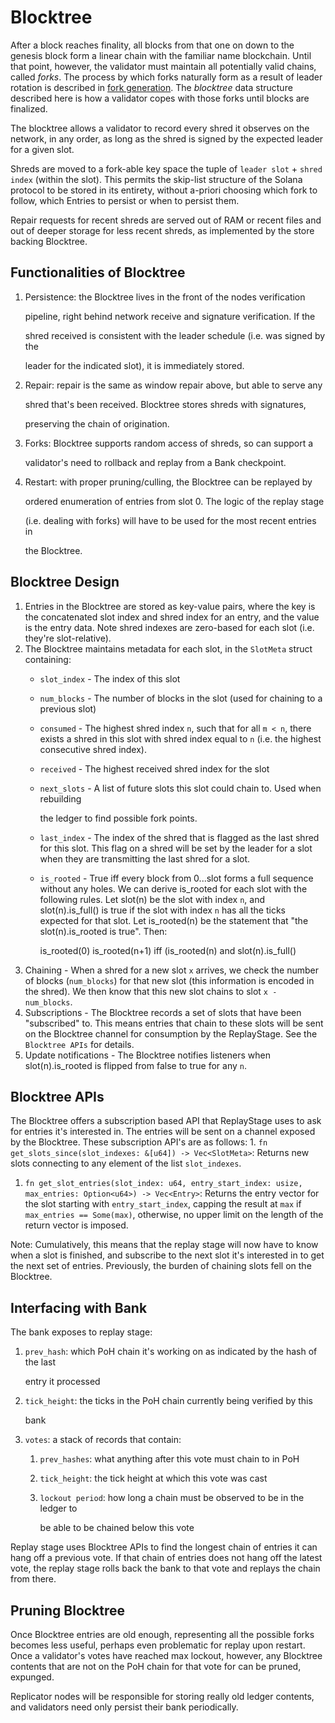 # Blocktree

After a block reaches finality, all blocks from that one on down to the genesis block form a linear chain with the familiar name blockchain. Until that point, however, the validator must maintain all potentially valid chains, called _forks_. The process by which forks naturally form as a result of leader rotation is described in [fork generation](../cluster/fork-generation.md). The _blocktree_ data structure described here is how a validator copes with those forks until blocks are finalized.

The blocktree allows a validator to record every shred it observes on the network, in any order, as long as the shred is signed by the expected leader for a given slot.

Shreds are moved to a fork-able key space the tuple of `leader slot` + `shred index` \(within the slot\). This permits the skip-list structure of the Solana protocol to be stored in its entirety, without a-priori choosing which fork to follow, which Entries to persist or when to persist them.

Repair requests for recent shreds are served out of RAM or recent files and out of deeper storage for less recent shreds, as implemented by the store backing Blocktree.

## Functionalities of Blocktree

1. Persistence: the Blocktree lives in the front of the nodes verification

   pipeline, right behind network receive and signature verification.  If the

   shred received is consistent with the leader schedule \(i.e. was signed by the

   leader for the indicated slot\), it is immediately stored.

2. Repair: repair is the same as window repair above, but able to serve any

   shred that's been received. Blocktree stores shreds with signatures,

   preserving the chain of origination.

3. Forks: Blocktree supports random access of shreds, so can support a

   validator's need to rollback and replay from a Bank checkpoint.

4. Restart: with proper pruning/culling, the Blocktree can be replayed by

   ordered enumeration of entries from slot 0.  The logic of the replay stage

   \(i.e. dealing with forks\) will have to be used for the most recent entries in

   the Blocktree.

## Blocktree Design

1. Entries in the Blocktree are stored as key-value pairs, where the key is the concatenated slot index and shred index for an entry, and the value is the entry data. Note shred indexes are zero-based for each slot \(i.e. they're slot-relative\).
2. The Blocktree maintains metadata for each slot, in the `SlotMeta` struct containing:
   * `slot_index` - The index of this slot
   * `num_blocks` - The number of blocks in the slot \(used for chaining to a previous slot\)
   * `consumed` - The highest shred index `n`, such that for all `m < n`, there exists a shred in this slot with shred index equal to `n` \(i.e. the highest consecutive shred index\).
   * `received` - The highest received shred index for the slot
   * `next_slots` - A list of future slots this slot could chain to. Used when rebuilding

     the ledger to find possible fork points.

   * `last_index` - The index of the shred that is flagged as the last shred for this slot. This flag on a shred will be set by the leader for a slot when they are transmitting the last shred for a slot.
   * `is_rooted` - True iff every block from 0...slot forms a full sequence without any holes. We can derive is\_rooted for each slot with the following rules. Let slot\(n\) be the slot with index `n`, and slot\(n\).is\_full\(\) is true if the slot with index `n` has all the ticks expected for that slot. Let is\_rooted\(n\) be the statement that "the slot\(n\).is\_rooted is true". Then:

     is\_rooted\(0\) is\_rooted\(n+1\) iff \(is\_rooted\(n\) and slot\(n\).is\_full\(\)
3. Chaining - When a shred for a new slot `x` arrives, we check the number of blocks \(`num_blocks`\) for that new slot \(this information is encoded in the shred\). We then know that this new slot chains to slot `x - num_blocks`.
4. Subscriptions - The Blocktree records a set of slots that have been "subscribed" to. This means entries that chain to these slots will be sent on the Blocktree channel for consumption by the ReplayStage. See the `Blocktree APIs` for details.
5. Update notifications - The Blocktree notifies listeners when slot\(n\).is\_rooted is flipped from false to true for any `n`.

## Blocktree APIs

The Blocktree offers a subscription based API that ReplayStage uses to ask for entries it's interested in. The entries will be sent on a channel exposed by the Blocktree. These subscription API's are as follows: 1. `fn get_slots_since(slot_indexes: &[u64]) -> Vec<SlotMeta>`: Returns new slots connecting to any element of the list `slot_indexes`.

1. `fn get_slot_entries(slot_index: u64, entry_start_index: usize, max_entries: Option<u64>) -> Vec<Entry>`: Returns the entry vector for the slot starting with `entry_start_index`, capping the result at `max` if `max_entries == Some(max)`, otherwise, no upper limit on the length of the return vector is imposed.

Note: Cumulatively, this means that the replay stage will now have to know when a slot is finished, and subscribe to the next slot it's interested in to get the next set of entries. Previously, the burden of chaining slots fell on the Blocktree.

## Interfacing with Bank

The bank exposes to replay stage:

1. `prev_hash`: which PoH chain it's working on as indicated by the hash of the last

   entry it processed

2. `tick_height`: the ticks in the PoH chain currently being verified by this

   bank

3. `votes`: a stack of records that contain:
   1. `prev_hashes`: what anything after this vote must chain to in PoH
   2. `tick_height`: the tick height at which this vote was cast
   3. `lockout period`: how long a chain must be observed to be in the ledger to

      be able to be chained below this vote

Replay stage uses Blocktree APIs to find the longest chain of entries it can hang off a previous vote. If that chain of entries does not hang off the latest vote, the replay stage rolls back the bank to that vote and replays the chain from there.

## Pruning Blocktree

Once Blocktree entries are old enough, representing all the possible forks becomes less useful, perhaps even problematic for replay upon restart. Once a validator's votes have reached max lockout, however, any Blocktree contents that are not on the PoH chain for that vote for can be pruned, expunged.

Replicator nodes will be responsible for storing really old ledger contents, and validators need only persist their bank periodically.

